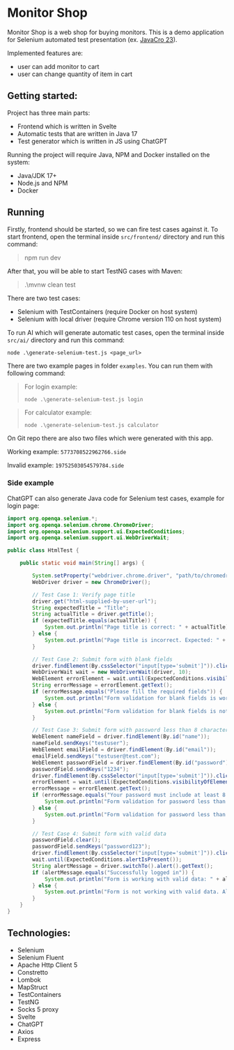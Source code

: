 # Monitor Shop

Monitor Shop is a web shop for buying monitors. This is a demo application for Selenium automated test presentation 
(ex. [JavaCro 23](https://2023.javacro.hr/eng/Program/Selenium-AI-Selenium-WireMock-and-ChatGPT)).

Implemented features are:

- user can add monitor to cart
- user can change quantity of item in cart

## Getting started:

Project has three main parts:

- Frontend which is written in Svelte
- Automatic tests that are written in Java 17
- Test generator which is written in JS using ChatGPT

Running the project will require Java, NPM and Docker installed on the system:

- Java/JDK 17+
- Node.js and NPM
- Docker

## Running

Firstly, frontend should be started, so we can fire test cases against it. To start frontend, open the terminal inside `src/frontend/` directory and run this command:
> npm run dev

After that, you will be able to start TestNG cases with Maven:
> .\mvnw clean test

There are two test cases:
- Selenium with TestContainers (require Docker on host system)
- Selenium with local driver (require Chrome version 110 on host system)

To run AI which will generate automatic test cases, open the terminal inside `src/ai/` directory and run this command:

`node .\generate-selenium-test.js <page_url>`

There are two example pages in folder `examples`. You can run them with following command:

> For login example:
>
> `node .\generate-selenium-test.js login`

> For calculator example:
>
> `node .\generate-selenium-test.js calculator`

On Git repo there are also two files which were generated with this app.

Working example: `5773708522962766.side`

Invalid example: `19752503054579784.side`

### Side example

ChatGPT can also generate Java code for Selenium test cases, example for login page:

```java
import org.openqa.selenium.*;
import org.openqa.selenium.chrome.ChromeDriver;
import org.openqa.selenium.support.ui.ExpectedConditions;
import org.openqa.selenium.support.ui.WebDriverWait;

public class HtmlTest {

    public static void main(String[] args) {

        System.setProperty("webdriver.chrome.driver", "path/to/chromedriver.exe");
        WebDriver driver = new ChromeDriver();

        // Test Case 1: Verify page title
        driver.get("html-supplied-by-user-url");
        String expectedTitle = "Title";
        String actualTitle = driver.getTitle();
        if (expectedTitle.equals(actualTitle)) {
            System.out.println("Page title is correct: " + actualTitle);
        } else {
            System.out.println("Page title is incorrect. Expected: " + expectedTitle + ". Actual: " + actualTitle);
        }

        // Test Case 2: Submit form with blank fields
        driver.findElement(By.cssSelector("input[type='submit']")).click();
        WebDriverWait wait = new WebDriverWait(driver, 10);
        WebElement errorElement = wait.until(ExpectedConditions.visibilityOfElementLocated(By.id("error")));
        String errorMessage = errorElement.getText();
        if (errorMessage.equals("Please fill the required fields")) {
            System.out.println("Form validation for blank fields is working: " + errorMessage);
        } else {
            System.out.println("Form validation for blank fields is not working. Error message: " + errorMessage);
        }

        // Test Case 3: Submit form with password less than 8 characters
        WebElement nameField = driver.findElement(By.id("name"));
        nameField.sendKeys("testuser");
        WebElement emailField = driver.findElement(By.id("email"));
        emailField.sendKeys("testuser@test.com");
        WebElement passwordField = driver.findElement(By.id("password"));
        passwordField.sendKeys("1234");
        driver.findElement(By.cssSelector("input[type='submit']")).click();
        errorElement = wait.until(ExpectedConditions.visibilityOfElementLocated(By.id("error")));
        errorMessage = errorElement.getText();
        if (errorMessage.equals("Your password must include at least 8 characters")) {
            System.out.println("Form validation for password less than 8 characters is working: " + errorMessage);
        } else {
            System.out.println("Form validation for password less than 8 characters is not working. Error message: " + errorMessage);
        }

        // Test Case 4: Submit form with valid data
        passwordField.clear();
        passwordField.sendKeys("password123");
        driver.findElement(By.cssSelector("input[type='submit']")).click();
        wait.until(ExpectedConditions.alertIsPresent());
        String alertMessage = driver.switchTo().alert().getText();
        if (alertMessage.equals("Successfully logged in")) {
            System.out.println("Form is working with valid data: " + alertMessage);
        } else {
            System.out.println("Form is not working with valid data. Alert message: " + alertMessage);
        }
    }
}
```

## Technologies:

- Selenium
- Selenium Fluent
- Apache Http Client 5
- Constretto
- Lombok
- MapStruct
- TestContainers
- TestNG
- Socks 5 proxy
- Svelte
- ChatGPT
- Axios
- Express
